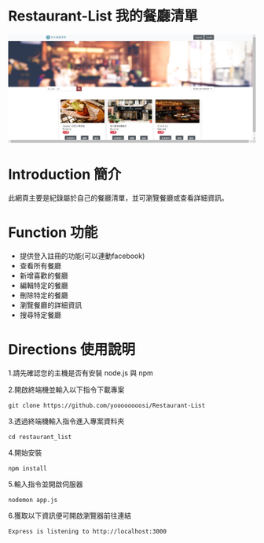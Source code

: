 # Restaurant-List 我的餐廳清單
![image](https://github.com/yoooooooosi/Restaurant-List/blob/main/restaurant%20pic%20.jpg?raw=true)
# Introduction 簡介
此網頁主要是紀錄屬於自己的餐廳清單，並可瀏覽餐廳或查看詳細資訊。
# Function 功能
* 提供登入註冊的功能(可以連動facebook)
* 查看所有餐廳
* 新增喜歡的餐廳
* 編輯特定的餐廳
* 刪除特定的餐廳
* 瀏覽餐廳的詳細資訊
* 搜尋特定餐廳
# Directions 使用說明
1.請先確認您的主機是否有安裝 node.js 與 npm

2.開啟終端機並輸入以下指令下載專案
 ```
 git clone https://github.com/yoooooooosi/Restaurant-List
 ```
3.透過終端機輸入指令進入專案資料夾
 ```
cd restaurant_list 
 ```
4.開始安裝
 ```
npm install
 ```
5.輸入指令並開啟伺服器
 ```
nodemon app.js
 ```
6.獲取以下資訊便可開啟瀏覽器前往連結
 ```
Express is listening to http://localhost:3000
 ```
